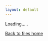 ```yaml
---
layout: default
---
```

<link href="https://drive.google.com/static/doclist/client/css/4152783537-folderlandingpage.css" rel="stylesheet">
<div id="folders" class="row">Loading.....</div>

<a href="/files/">Back to files home</a>
<script>
var id= urlPara("id");
if (!id)
id="1MGTIataD9rRTVA7qBUZC8Im4Sq99NCri"; 
changeDest(id);

function changeDest(id) {
var url = "https://script.google.com/macros/s/AKfycbxBlqDMbMUTyWQvWuxznbaXlZiMzVGNMHY7Vdl_lg2R17XdittE/exec?callback=loadData&id=" ;
var request = jQuery.ajax({
crossDomain: true,
url: url+id,
method: "GET",
dataType: "jsonp"
});
}

// print the returned data
function loadData(e) {
var hiddenDiv = $( '<div></div>' );
hiddenDiv.html(e);
$('#folders')
//.html($('.flip-list-header', hiddenDiv))
.html($('.flip-entry', hiddenDiv));
$('.flip-entry').addClass("col s6 m3");
$('.flip-entry-list-icon').addClass('hide');
}

//get url parameters
function urlPara(p){
var url_string = window.location.href;
var url = new URL(url_string);
return url.searchParams.get(p);
}
</script>
